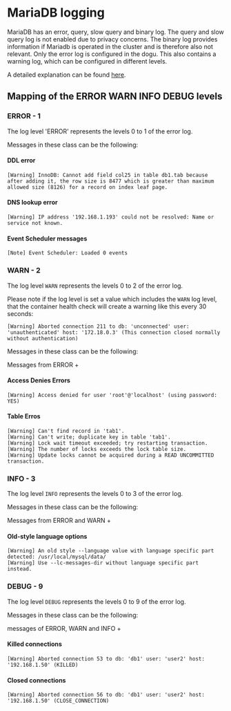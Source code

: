 # MariaDB logging

MariaDB has an error, query, slow query and binary log.
The query and slow query log is not enabled due to privacy concerns.
The binary log provides information if Mariadb is operated in the cluster and is therefore also not relevant.
Only the error log is configured in the dogu. This also contains a warning log, which can be configured in different 
levels. 

A detailed explanation can be found [here](https://mariadb.com/kb/en/error-log/).

## Mapping of the ERROR WARN INFO DEBUG levels

### ERROR - 1

The log level 'ERROR' represents the levels 0 to 1 of the error log.

Messages in these class can be the following:

#### DDL error
`[Warning] InnoDB: Cannot add field col25 in table db1.tab because after adding it, the row size is 8477 which is
greater than maximum allowed size (8126) for a record on index leaf page.`

#### DNS lookup error
`[Warning] IP address '192.168.1.193' could not be resolved: Name or service not known.`

#### Event Scheduler messages
`[Note] Event Scheduler: Loaded 0 events`

### WARN - 2

The log level `WARN` represents the levels 0 to 2 of the error log.

Please note if the log level is set a value which includes the `WARN` log level, that the container health check will create a warning like this every 30 seconds:
```
[Warning] Aborted connection 211 to db: 'unconnected' user: 'unauthenticated' host: '172.18.0.3' (This connection closed normally without authentication)
```

Messages in these class can be the following:

Messages from ERROR +

#### Access Denies Errors
`[Warning] Access denied for user 'root'@'localhost' (using password: YES)`

#### Table Erros
```
[Warning] Can't find record in 'tab1'.
[Warning] Can't write; duplicate key in table 'tab1'.
[Warning] Lock wait timeout exceeded; try restarting transaction.
[Warning] The number of locks exceeds the lock table size.
[Warning] Update locks cannot be acquired during a READ UNCOMMITTED transaction.
```

### INFO - 3

The log level `INFO` represents the levels 0 to 3 of the error log.

Messages in these class can be the following:

Messages from ERROR and WARN +

#### Old-style language options
```
[Warning] An old style --language value with language specific part detected: /usr/local/mysql/data/
[Warning] Use --lc-messages-dir without language specific part instead.
```

### DEBUG - 9

The log level `DEBUG` represents the levels 0 to 9 of the error log.

Messages in these class can be the following:

messages of ERROR, WARN and INFO +

#### Killed connections
`[Warning] Aborted connection 53 to db: 'db1' user: 'user2' host: '192.168.1.50' (KILLED)`

#### Closed connections
`[Warning] Aborted connection 56 to db: 'db1' user: 'user2' host: '192.168.1.50' (CLOSE_CONNECTION)`
